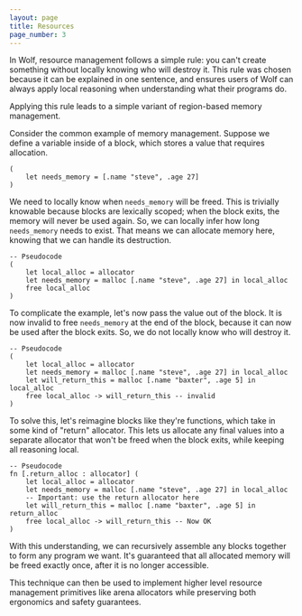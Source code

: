 ```yaml
---
layout: page
title: Resources
page_number: 3
---
```


In Wolf, resource management follows a simple rule: you can't create something without locally knowing who will destroy it.
This rule was chosen because it can be explained in one sentence, and ensures users of Wolf can always apply local reasoning when understanding what their programs do.

Applying this rule leads to a simple variant of region-based memory management.

Consider the common example of memory management. 
Suppose we define a variable inside of a block, which stores a value that requires allocation.

<!--wolf-->
```
(
	let needs_memory = [.name "steve", .age 27]
)
```

We need to locally know when `needs_memory` will be freed. 
This is trivially knowable because blocks are lexically scoped; when the block exits, the memory will never be used again. 
So, we can locally infer how long `needs_memory` needs to exist. 
That means we can allocate memory here, knowing that we can handle its destruction.

<!--wolf-->
```
-- Pseudocode
(
	let local_alloc = allocator
	let needs_memory = malloc [.name "steve", .age 27] in local_alloc
	free local_alloc
)
```

To complicate the example, let's now pass the value out of the block. 
It is now invalid to free `needs_memory` at the end of the block, because it can now be used after the block exits. 
So, we do not locally know who will destroy it.

<!--wolf-->
```
-- Pseudocode
(
	let local_alloc = allocator
	let needs_memory = malloc [.name "steve", .age 27] in local_alloc
	let will_return_this = malloc [.name "baxter", .age 5] in local_alloc
	free local_alloc -> will_return_this -- invalid
)
```

To solve this, let's reimagine blocks like they're functions, which take in some kind of "return" allocator. 
This lets us allocate any final values into a separate allocator that won't be freed when the block exits, while keeping all reasoning local.

<!--wolf-->
```
-- Pseudocode
fn [.return_alloc : allocator] (
	let local_alloc = allocator
	let needs_memory = malloc [.name "steve", .age 27] in local_alloc
	-- Important: use the return allocator here
	let will_return_this = malloc [.name "baxter", .age 5] in return_alloc
	free local_alloc -> will_return_this -- Now OK
)
```

With this understanding, we can recursively assemble any blocks together to form any program we want.
It's guaranteed that all allocated memory will be freed exactly once, after it is no longer accessible.

This technique can then be used to implement higher level resource management primitives like arena allocators while preserving both ergonomics and safety guarantees.